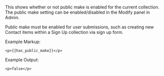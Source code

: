 This shows whether or not public make is enabled for the current collection. The public make setting can be enabled/disabled in the Modify panel in Admin.

Public make must be enabled for user submissions, such as creating new Contact items within a Sign Up collection via sign up form. 

Example Markup:
```
<p>{{has_public_make}}</p>
```

Example Output:
```
<p>false</p>
```
